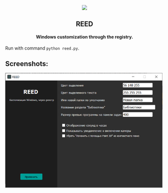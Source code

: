<p align="center"><img src="https://github.com/blackcatprog/reed/blob/main/icon.ico" width="130"></p>
<h2 align="center"><b>REED</b></h2>
<h4 align="center">Windows customization through the registry.</h4>

Run with command ```python reed.py```.

## Screenshots:
<img src="https://github.com/blackcatprog/reed/blob/main/screenshot.png" width="500">
